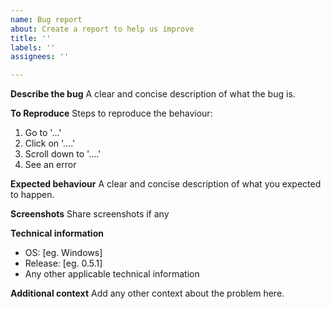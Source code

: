 ```yaml
---
name: Bug report
about: Create a report to help us improve
title: ''
labels: ''
assignees: ''

---
```


**Describe the bug**
A clear and concise description of what the bug is.

**To Reproduce**
Steps to reproduce the behaviour:
1.  Go to '...'
2.  Click on '....'
3.  Scroll down to '....'
4.  See an error

**Expected behaviour**
A clear and concise description of what you expected to happen.

**Screenshots**
Share screenshots if any

**Technical information**
 -  OS: [eg. Windows]
 -  Release: [eg. 0.5.1]
 -  Any other applicable technical information

**Additional context**
Add any other context about the problem here.

